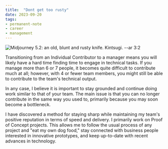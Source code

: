 ```yaml
---
title:  "Dont get too rusty"
date: 2023-09-20
tags: 
- permanent-note 
- career
- management
---
```

![Midjourney 5.2: an old, blunt and rusty knife. Kintsugi. --ar 3:2](notes/attachments/Pasted%20image%2020230920223204.png)

Transitioning from an Individual Contributor to a manager means you will likely have a hard time finding time to engage in technical tasks. If you manage more than 6 or 7 people, it becomes quite difficult to contribute much at all; however, with 4 or fewer team members, you might still be able to contribute to the team's technical output.

In any case, I believe it is important to stay grounded and continue doing work similar to that of your team. The main issue is that you can no longer contribute in the same way you used to, primarily because you may soon become a bottleneck.

I have discovered a method for staying sharp while maintaining my team's positive reputation in terms of speed and delivery. I primarily work on Proof of Concept projects. This allows me to follow the usual process of any project and "eat my own dog food," stay connected with business people interested in innovative prototypes, and keep up-to-date with recent advances in technology.
